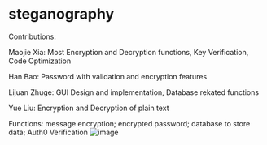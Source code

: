 # steganography
Contributions:

Maojie Xia:  Most Encryption and Decryption functions, Key Verification, Code Optimization

Han Bao: Password with validation and encryption features

Lijuan Zhuge: GUI Design and implementation, Database rekated functions

Yue Liu: Encryption and Decryption of plain text

Functions:
message encryption; encrypted password; database to store data; Auth0 Verification
![image](https://user-images.githubusercontent.com/19217683/180115740-b89f9c4a-9aff-4fe5-b393-8df255bbbbf5.png)
